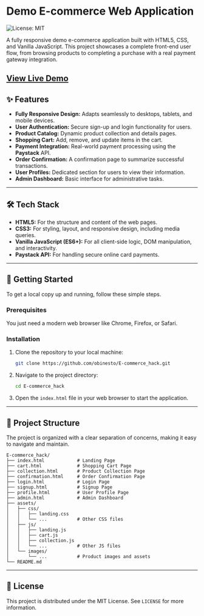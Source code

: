 # Demo E-commerce Web Application

![License: MIT](https://img.shields.io/badge/License-MIT-yellow.svg)

A fully responsive demo e-commerce application built with HTML5, CSS, and Vanilla JavaScript. This project showcases a complete front-end user flow, from browsing products to completing a purchase with a real payment gateway integration.

**[View Live Demo](https://e-commerce-hack.vercel.app/)**
---

## ✨ Features

- **Fully Responsive Design:** Adapts seamlessly to desktops, tablets, and mobile devices.
- **User Authentication:** Secure sign-up and login functionality for users.
- **Product Catalog:** Dynamic product collection and details pages.
- **Shopping Cart:** Add, remove, and update items in the cart.
- **Payment Integration:** Real-world payment processing using the **Paystack** API.
- **Order Confirmation:** A confirmation page to summarize successful transactions.
- **User Profiles:** Dedicated section for users to view their information.
- **Admin Dashboard:** Basic interface for administrative tasks.

---

## 🛠️ Tech Stack

- **HTML5:** For the structure and content of the web pages.
- **CSS3:** For styling, layout, and responsive design, including media queries.
- **Vanilla JavaScript (ES6+):** For all client-side logic, DOM manipulation, and interactivity.
- **Paystack API:** For handling secure online card payments.

---

## 🚀 Getting Started

To get a local copy up and running, follow these simple steps.

### Prerequisites

You just need a modern web browser like Chrome, Firefox, or Safari.

### Installation

1.  Clone the repository to your local machine:
    ```sh
    git clone https://github.com/obinesto/E-commerce_hack.git
    ```
2.  Navigate to the project directory:
    ```sh
    cd E-commerce_hack
    ```
3.  Open the `index.html` file in your web browser to start the application.

---

## 📂 Project Structure

The project is organized with a clear separation of concerns, making it easy to navigate and maintain.

```
E-commerce_hack/
├── index.html            # Landing Page
├── cart.html             # Shopping Cart Page
├── collection.html       # Product Collection Page
├── confirmation.html     # Order Confirmation Page
├── login.html            # Login Page
├── signup.html           # Signup Page
├── profile.html          # User Profile Page
├── admin.html            # Admin Dashboard
├── assets/
│   ├── css/
│   │   ├── landing.css
│   │   └── ...           # Other CSS files
│   ├── js/
│   │   ├── landing.js
│   │   ├── cart.js
│   │   ├── collection.js
│   │   └── ...           # Other JS files
│   └── images/
│       └── ...           # Product images and assets
└── README.md
```

---

## 📄 License

This project is distributed under the MIT License. See `LICENSE` for more information.

